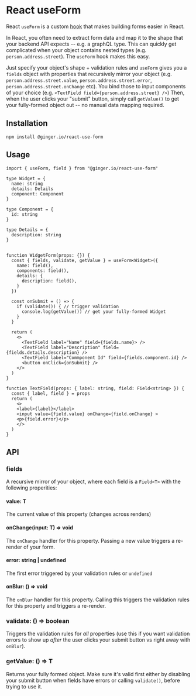 # React useForm

React `useForm` is a custom [hook](https://reactjs.org/docs/hooks-intro.html) that makes building forms easier in React.

In React, you often need to extract form data and map it to the shape that your backend API expects -- e.g. a graphQL type. This can quickly get complicated when your object contains nested types (e.g. `person.address.street`). The `useForm` hook makes this easy.

Just specify your object's shape + validation rules and `useForm` gives you a `fields` object with properties that recursively mirror your object (e.g. `person.address.street.value`, `person.address.street.error`, `person.address.street.onChange` etc). You bind those to input components of your choice (e.g. `<TextField field={person.address.street} />`) Then, when the user clicks your "submit" button, simply call `getValue()` to get your fully-formed object out -- no manual data mapping required.

## Installation

`npm install @ginger.io/react-use-form`

## Usage

```TSX
import { useForm, field } from "@ginger.io/react-use-form"

type Widget = {
  name: string
  details: Details
  component: Component
}

type Component = {
  id: string
}

type Details = {
  description: string
}


function WidgetForm(props: {}) {
  const { fields, validate, getValue } = useForm<Widget>({
    name: field(),
    components: field(),
    details: {
      description: field(),
    }
  })

  const onSubmit = () => {
    if (validate()) { // trigger validation
      console.log(getValue()) // get your fully-formed Widget
    }
  }

  return (
    <>
      <TextField label="Name" field={fields.name}> />
      <TextField label="Description" field={fields.details.description} />
      <TextField label="Commponent Id" field={fields.component.id} />
      <button onClick={onSubmit} />
    </>
  )
}

function TextField(props: { label: string, field: Field<string> }) {
  const { label, field } = props
  return (
    <>
    <label>{label}</label>
    <input value={field.value} onChange={field.onChange} >
    <p>{field.error}</p>
    </>
  )
}
```

## API

### fields

A recursive mirror of your object, where each field is a `Field<T>` with the following properities:

#### value: T

The current value of this property (changes across renders)

#### onChange<T>(input: T) => void

The `onChange` handler for this property. Passing a new value triggers a re-render of your form.

#### error: string | undefined

The first error triggered by your validation rules or `undefined`

#### onBlur: () => void

The `onBlur` handler for this property. Calling this triggers the validation rules for this property and triggers a re-render.

### validate: () => boolean

Triggers the validation rules for _all_ properties (use this if you want validation errors to show up _after_ the user clicks your submit button vs right away with `onBlur`).

### getValue: () => T

Returns your fully formed object. Make sure it's valid first either by disabling your submit button when fields have errors or calling `validate()`, before trying to use it.
